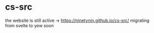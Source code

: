 # cs-src
the website is still active -> https://ninetynin.github.io/cs-src/ 
migrating from svelte to yew soon